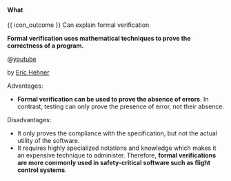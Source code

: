 <div id="title">

#### What

</div>

<span id="prereqs"></span>

<span id="outcomes">{{ icon_outcome }} Can explain formal verification</span>

<div id="body">

**Formal verification uses mathematical techniques to prove the correctness of a program.**

<panel type="seamless" header="{{ icon_video }} An introduction to Formal Methods">

@[youtube](89fKiaMxHrA)

by [Eric Hehner](http://www.cs.utoronto.ca/~hehner/)

</panel><p/>

Advantages:

* **Formal verification can be used to prove the absence of errors**. In contrast, testing can only prove the presence of error, not their absence.

Disadvantages:

* It only proves the compliance with the specification, but not the actual utility of the software.
* It requires highly specialized notations and knowledge which makes it an expensive technique to administer. Therefore, **formal verifications are more commonly used in safety-critical software such as flight control systems**.

</div>

<div id="extras">

<include src="exercises.md" />

</div>